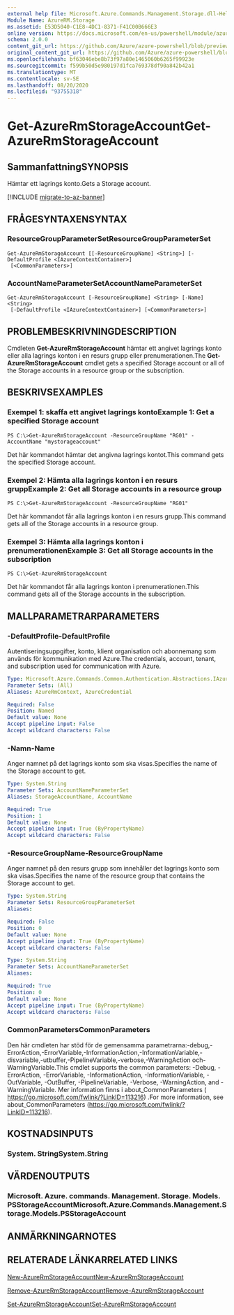 ```yaml
---
external help file: Microsoft.Azure.Commands.Management.Storage.dll-Help.xml
Module Name: AzureRM.Storage
ms.assetid: E53D5040-C1E8-4DC1-8371-F41C00B666E3
online version: https://docs.microsoft.com/en-us/powershell/module/azurerm.storage/get-azurermstorageaccount
schema: 2.0.0
content_git_url: https://github.com/Azure/azure-powershell/blob/preview/src/ResourceManager/Storage/Commands.Management.Storage/help/Get-AzureRmStorageAccount.md
original_content_git_url: https://github.com/Azure/azure-powershell/blob/preview/src/ResourceManager/Storage/Commands.Management.Storage/help/Get-AzureRmStorageAccount.md
ms.openlocfilehash: bf63046ebe8b73f97a80e1465060b6265f99923e
ms.sourcegitcommit: f599b50d5e980197d1fca769378df90a842b42a1
ms.translationtype: MT
ms.contentlocale: sv-SE
ms.lasthandoff: 08/20/2020
ms.locfileid: "93755318"
---
```

# <span data-ttu-id="29657-101">Get-AzureRmStorageAccount</span><span class="sxs-lookup"><span data-stu-id="29657-101">Get-AzureRmStorageAccount</span></span>

## <span data-ttu-id="29657-102">Sammanfattning</span><span class="sxs-lookup"><span data-stu-id="29657-102">SYNOPSIS</span></span>
<span data-ttu-id="29657-103">Hämtar ett lagrings konto.</span><span class="sxs-lookup"><span data-stu-id="29657-103">Gets a Storage account.</span></span>

[!INCLUDE [migrate-to-az-banner](../../includes/migrate-to-az-banner.md)]

## <span data-ttu-id="29657-104">FRÅGESYNTAXEN</span><span class="sxs-lookup"><span data-stu-id="29657-104">SYNTAX</span></span>

### <span data-ttu-id="29657-105">ResourceGroupParameterSet</span><span class="sxs-lookup"><span data-stu-id="29657-105">ResourceGroupParameterSet</span></span>
```
Get-AzureRmStorageAccount [[-ResourceGroupName] <String>] [-DefaultProfile <IAzureContextContainer>]
 [<CommonParameters>]
```

### <span data-ttu-id="29657-106">AccountNameParameterSet</span><span class="sxs-lookup"><span data-stu-id="29657-106">AccountNameParameterSet</span></span>
```
Get-AzureRmStorageAccount [-ResourceGroupName] <String> [-Name] <String>
 [-DefaultProfile <IAzureContextContainer>] [<CommonParameters>]
```

## <span data-ttu-id="29657-107">PROBLEMBESKRIVNING</span><span class="sxs-lookup"><span data-stu-id="29657-107">DESCRIPTION</span></span>
<span data-ttu-id="29657-108">Cmdleten **Get-AzureRmStorageAccount** hämtar ett angivet lagrings konto eller alla lagrings konton i en resurs grupp eller prenumerationen.</span><span class="sxs-lookup"><span data-stu-id="29657-108">The **Get-AzureRmStorageAccount** cmdlet gets a specified Storage account or all of the Storage accounts in a resource group or the subscription.</span></span>

## <span data-ttu-id="29657-109">BESKRIVS</span><span class="sxs-lookup"><span data-stu-id="29657-109">EXAMPLES</span></span>

### <span data-ttu-id="29657-110">Exempel 1: skaffa ett angivet lagrings konto</span><span class="sxs-lookup"><span data-stu-id="29657-110">Example 1: Get a specified Storage account</span></span>
```
PS C:\>Get-AzureRmStorageAccount -ResourceGroupName "RG01" -AccountName "mystorageaccount"
```

<span data-ttu-id="29657-111">Det här kommandot hämtar det angivna lagrings kontot.</span><span class="sxs-lookup"><span data-stu-id="29657-111">This command gets the specified Storage account.</span></span>

### <span data-ttu-id="29657-112">Exempel 2: Hämta alla lagrings konton i en resurs grupp</span><span class="sxs-lookup"><span data-stu-id="29657-112">Example 2: Get all Storage accounts in a resource group</span></span>
```
PS C:\>Get-AzureRmStorageAccount -ResourceGroupName "RG01"
```

<span data-ttu-id="29657-113">Det här kommandot får alla lagrings konton i en resurs grupp.</span><span class="sxs-lookup"><span data-stu-id="29657-113">This command gets all of the Storage accounts in a resource group.</span></span>

### <span data-ttu-id="29657-114">Exempel 3: Hämta alla lagrings konton i prenumerationen</span><span class="sxs-lookup"><span data-stu-id="29657-114">Example 3:  Get all Storage accounts in the subscription</span></span>
```
PS C:\>Get-AzureRmStorageAccount
```

<span data-ttu-id="29657-115">Det här kommandot får alla lagrings konton i prenumerationen.</span><span class="sxs-lookup"><span data-stu-id="29657-115">This command gets all of the Storage accounts in the subscription.</span></span>

## <span data-ttu-id="29657-116">MALLPARAMETRAR</span><span class="sxs-lookup"><span data-stu-id="29657-116">PARAMETERS</span></span>

### <span data-ttu-id="29657-117">-DefaultProfile</span><span class="sxs-lookup"><span data-stu-id="29657-117">-DefaultProfile</span></span>
<span data-ttu-id="29657-118">Autentiseringsuppgifter, konto, klient organisation och abonnemang som används för kommunikation med Azure.</span><span class="sxs-lookup"><span data-stu-id="29657-118">The credentials, account, tenant, and subscription used for communication with Azure.</span></span>

```yaml
Type: Microsoft.Azure.Commands.Common.Authentication.Abstractions.IAzureContextContainer
Parameter Sets: (All)
Aliases: AzureRmContext, AzureCredential

Required: False
Position: Named
Default value: None
Accept pipeline input: False
Accept wildcard characters: False
```

### <span data-ttu-id="29657-119">-Namn</span><span class="sxs-lookup"><span data-stu-id="29657-119">-Name</span></span>
<span data-ttu-id="29657-120">Anger namnet på det lagrings konto som ska visas.</span><span class="sxs-lookup"><span data-stu-id="29657-120">Specifies the name of the Storage account to get.</span></span>

```yaml
Type: System.String
Parameter Sets: AccountNameParameterSet
Aliases: StorageAccountName, AccountName

Required: True
Position: 1
Default value: None
Accept pipeline input: True (ByPropertyName)
Accept wildcard characters: False
```

### <span data-ttu-id="29657-121">-ResourceGroupName</span><span class="sxs-lookup"><span data-stu-id="29657-121">-ResourceGroupName</span></span>
<span data-ttu-id="29657-122">Anger namnet på den resurs grupp som innehåller det lagrings konto som ska visas.</span><span class="sxs-lookup"><span data-stu-id="29657-122">Specifies the name of the resource group that contains the Storage account to get.</span></span>

```yaml
Type: System.String
Parameter Sets: ResourceGroupParameterSet
Aliases:

Required: False
Position: 0
Default value: None
Accept pipeline input: True (ByPropertyName)
Accept wildcard characters: False
```

```yaml
Type: System.String
Parameter Sets: AccountNameParameterSet
Aliases:

Required: True
Position: 0
Default value: None
Accept pipeline input: True (ByPropertyName)
Accept wildcard characters: False
```

### <span data-ttu-id="29657-123">CommonParameters</span><span class="sxs-lookup"><span data-stu-id="29657-123">CommonParameters</span></span>
<span data-ttu-id="29657-124">Den här cmdleten har stöd för de gemensamma parametrarna:-debug,-ErrorAction,-ErrorVariable,-InformationAction,-InformationVariable,-disvariable,-utbuffer,-PipelineVariable,-verbose,-WarningAction och-WarningVariable.</span><span class="sxs-lookup"><span data-stu-id="29657-124">This cmdlet supports the common parameters: -Debug, -ErrorAction, -ErrorVariable, -InformationAction, -InformationVariable, -OutVariable, -OutBuffer, -PipelineVariable, -Verbose, -WarningAction, and -WarningVariable.</span></span> <span data-ttu-id="29657-125">Mer information finns i about_CommonParameters ( https://go.microsoft.com/fwlink/?LinkID=113216) .</span><span class="sxs-lookup"><span data-stu-id="29657-125">For more information, see about_CommonParameters (https://go.microsoft.com/fwlink/?LinkID=113216).</span></span>

## <span data-ttu-id="29657-126">KOSTNADS</span><span class="sxs-lookup"><span data-stu-id="29657-126">INPUTS</span></span>

### <span data-ttu-id="29657-127">System. String</span><span class="sxs-lookup"><span data-stu-id="29657-127">System.String</span></span>

## <span data-ttu-id="29657-128">VÄRDEN</span><span class="sxs-lookup"><span data-stu-id="29657-128">OUTPUTS</span></span>

### <span data-ttu-id="29657-129">Microsoft. Azure. commands. Management. Storage. Models. PSStorageAccount</span><span class="sxs-lookup"><span data-stu-id="29657-129">Microsoft.Azure.Commands.Management.Storage.Models.PSStorageAccount</span></span>

## <span data-ttu-id="29657-130">ANMÄRKNINGAR</span><span class="sxs-lookup"><span data-stu-id="29657-130">NOTES</span></span>

## <span data-ttu-id="29657-131">RELATERADE LÄNKAR</span><span class="sxs-lookup"><span data-stu-id="29657-131">RELATED LINKS</span></span>

[<span data-ttu-id="29657-132">New-AzureRmStorageAccount</span><span class="sxs-lookup"><span data-stu-id="29657-132">New-AzureRmStorageAccount</span></span>](./New-AzureRmStorageAccount.md)

[<span data-ttu-id="29657-133">Remove-AzureRmStorageAccount</span><span class="sxs-lookup"><span data-stu-id="29657-133">Remove-AzureRmStorageAccount</span></span>](./Remove-AzureRmStorageAccount.md)

[<span data-ttu-id="29657-134">Set-AzureRmStorageAccount</span><span class="sxs-lookup"><span data-stu-id="29657-134">Set-AzureRmStorageAccount</span></span>](./Set-AzureRmStorageAccount.md)


